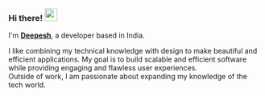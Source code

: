 ### Hi there! <img src="https://emojis.slackmojis.com/emojis/images/1536351075/4594/blob-wave.gif" width="25"/>
 
I'm [**Deepesh**](https://deepeshbind.tech), a developer based in India.   

I like combining my technical knowledge with design to make beautiful and efficient applications. My goal is to build scalable and efficient software while providing engaging and flawless user experiences.<br>
Outside of work, I am passionate about expanding my knowledge of the tech world.








